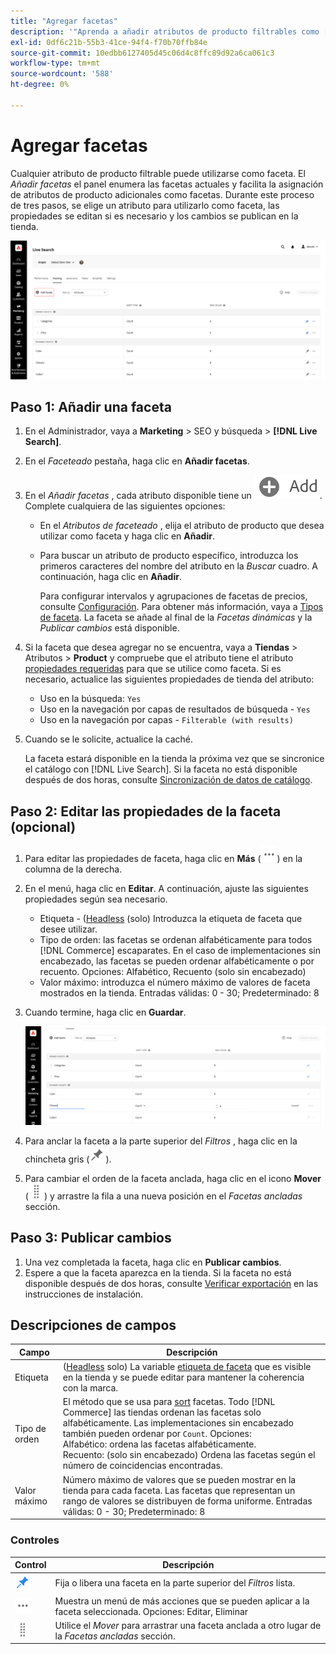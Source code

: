 ```yaml
---
title: "Agregar facetas"
description: '"Aprenda a añadir atributos de producto filtrables como [!DNL Live Search] facetas".'
exl-id: 0df6c21b-55b3-41ce-94f4-f70b70ffb84e
source-git-commit: 10edbb6127405d45c06d4c8ffc89d92a6ca061c3
workflow-type: tm+mt
source-wordcount: '588'
ht-degree: 0%

---
```


# Agregar facetas

Cualquier atributo de producto filtrable puede utilizarse como faceta. El *Añadir facetas* el panel enumera las facetas actuales y facilita la asignación de atributos de producto adicionales como facetas. Durante este proceso de tres pasos, se elige un atributo para utilizarlo como faceta, las propiedades se editan si es necesario y los cambios se publican en la tienda.

![Faceting workspace](assets/facets-add.png)

## Paso 1: Añadir una faceta

1. En el Administrador, vaya a **Marketing** > SEO y búsqueda > **[!DNL Live Search]**.
1. En el *Faceteado* pestaña, haga clic en **Añadir facetas**.
1. En el *Añadir facetas* , cada atributo disponible tiene un ![Botón Añadir](assets/btn-add.png). Complete cualquiera de las siguientes opciones:

   * En el *Atributos de faceteado* , elija el atributo de producto que desea utilizar como faceta y haga clic en **Añadir**.
   * Para buscar un atributo de producto específico, introduzca los primeros caracteres del nombre del atributo en la *Buscar* cuadro. A continuación, haga clic en **Añadir**.

     Para configurar intervalos y agrupaciones de facetas de precios, consulte [Configuración](settings.md). Para obtener más información, vaya a [Tipos de faceta](facets-type.md).
La faceta se añade al final de la *Facetas dinámicas* y la *Publicar cambios* está disponible.

1. Si la faceta que desea agregar no se encuentra, vaya a **Tiendas** > Atributos > **Product** y compruebe que el atributo tiene el atributo [propiedades requeridas](facets.md) para que se utilice como faceta. Si es necesario, actualice las siguientes propiedades de tienda del atributo:

   * Uso en la búsqueda: `Yes`
   * Uso en la navegación por capas de resultados de búsqueda - `Yes`
   * Uso en la navegación por capas - `Filterable (with results)`

1. Cuando se le solicite, actualice la caché.

   La faceta estará disponible en la tienda la próxima vez que se sincronice el catálogo con [!DNL Live Search]. Si la faceta no está disponible después de dos horas, consulte [Sincronización de datos de catálogo](install.md#synchronize-catalog-data).

## Paso 2: Editar las propiedades de la faceta (opcional)

1. Para editar las propiedades de faceta, haga clic en **Más** (![Selector de más](assets/btn-more.png)) en la columna de la derecha.
1. En el menú, haga clic en **Editar**. A continuación, ajuste las siguientes propiedades según sea necesario.

   * Etiqueta - ([Headless](facets-type.md) (solo) Introduzca la etiqueta de faceta que desee utilizar.
   * Tipo de orden: las facetas se ordenan alfabéticamente para todos [!DNL Commerce] escaparates. En el caso de implementaciones sin encabezado, las facetas se pueden ordenar alfabéticamente o por recuento. Opciones: Alfabético, Recuento (solo sin encabezado)
   * Valor máximo: introduzca el número máximo de valores de faceta mostrados en la tienda. Entradas válidas: 0 - 30; Predeterminado: 8

1. Cuando termine, haga clic en **Guardar**.

   ![Faceting workspace](assets/facet-edit.png)

1. Para anclar la faceta a la parte superior del *Filtros* , haga clic en la chincheta gris (![Anclar selector](assets/btn-pin-gray.png)).
1. Para cambiar el orden de la faceta anclada, haga clic en el icono **Mover** (![Selector de movimiento](assets/btn-move.png)) y arrastre la fila a una nueva posición en el *Facetas ancladas* sección.

## Paso 3: Publicar cambios

1. Una vez completada la faceta, haga clic en **Publicar cambios**.
1. Espere a que la faceta aparezca en la tienda.
Si la faceta no está disponible después de dos horas, consulte [Verificar exportación](install.md#synchronize-catalog-data) en las instrucciones de instalación.

## Descripciones de campos

| Campo | Descripción |
|--- |--- |
| Etiqueta | ([Headless](facets-type.md) solo) La variable [etiqueta de faceta](facets-type.md) que es visible en la tienda y se puede editar para mantener la coherencia con la marca. |
| Tipo de orden | El método que se usa para [sort](facets-type.md) facetas. Todo [!DNL Commerce] las tiendas ordenan las facetas solo alfabéticamente. Las implementaciones sin encabezado también pueden ordenar por `Count`. Opciones:<br />Alfabético: ordena las facetas alfabéticamente.<br />Recuento: (solo sin encabezado) Ordena las facetas según el número de coincidencias encontradas. |
| Valor máximo | Número máximo de valores que se pueden mostrar en la tienda para cada faceta. Las facetas que representan un rango de valores se distribuyen de forma uniforme. Entradas válidas: 0 - 30; Predeterminado: 8 |

### Controles

| Control | Descripción |
|--- |--- |
| ![Anclar selector](assets/btn-pin-blue.png) | Fija o libera una faceta en la parte superior del *Filtros* lista. |
| ![Selector de más](assets/btn-more.png) | Muestra un menú de más acciones que se pueden aplicar a la faceta seleccionada. Opciones: Editar, Eliminar |
| ![Selector de movimiento](assets/btn-move.png) | Utilice el *Mover* para arrastrar una faceta anclada a otro lugar de la *Facetas ancladas* sección. |
